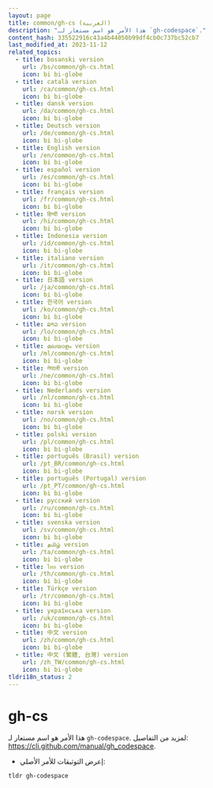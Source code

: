 ```yaml
---
layout: page
title: common/gh-cs (العربية)
description: "هذا الأمر هو اسم مستعار لـ `gh-codespace`."
content_hash: 335522916c43a4b44050b99df4cb0c737bc52cb7
last_modified_at: 2023-11-12
related_topics:
  - title: bosanski version
    url: /bs/common/gh-cs.html
    icon: bi bi-globe
  - title: català version
    url: /ca/common/gh-cs.html
    icon: bi bi-globe
  - title: dansk version
    url: /da/common/gh-cs.html
    icon: bi bi-globe
  - title: Deutsch version
    url: /de/common/gh-cs.html
    icon: bi bi-globe
  - title: English version
    url: /en/common/gh-cs.html
    icon: bi bi-globe
  - title: español version
    url: /es/common/gh-cs.html
    icon: bi bi-globe
  - title: français version
    url: /fr/common/gh-cs.html
    icon: bi bi-globe
  - title: हिन्दी version
    url: /hi/common/gh-cs.html
    icon: bi bi-globe
  - title: Indonesia version
    url: /id/common/gh-cs.html
    icon: bi bi-globe
  - title: italiano version
    url: /it/common/gh-cs.html
    icon: bi bi-globe
  - title: 日本語 version
    url: /ja/common/gh-cs.html
    icon: bi bi-globe
  - title: 한국어 version
    url: /ko/common/gh-cs.html
    icon: bi bi-globe
  - title: ລາວ version
    url: /lo/common/gh-cs.html
    icon: bi bi-globe
  - title: മലയാളം version
    url: /ml/common/gh-cs.html
    icon: bi bi-globe
  - title: नेपाली version
    url: /ne/common/gh-cs.html
    icon: bi bi-globe
  - title: Nederlands version
    url: /nl/common/gh-cs.html
    icon: bi bi-globe
  - title: norsk version
    url: /no/common/gh-cs.html
    icon: bi bi-globe
  - title: polski version
    url: /pl/common/gh-cs.html
    icon: bi bi-globe
  - title: português (Brasil) version
    url: /pt_BR/common/gh-cs.html
    icon: bi bi-globe
  - title: português (Portugal) version
    url: /pt_PT/common/gh-cs.html
    icon: bi bi-globe
  - title: русский version
    url: /ru/common/gh-cs.html
    icon: bi bi-globe
  - title: svenska version
    url: /sv/common/gh-cs.html
    icon: bi bi-globe
  - title: தமிழ் version
    url: /ta/common/gh-cs.html
    icon: bi bi-globe
  - title: ไทย version
    url: /th/common/gh-cs.html
    icon: bi bi-globe
  - title: Türkçe version
    url: /tr/common/gh-cs.html
    icon: bi bi-globe
  - title: українська version
    url: /uk/common/gh-cs.html
    icon: bi bi-globe
  - title: 中文 version
    url: /zh/common/gh-cs.html
    icon: bi bi-globe
  - title: 中文 (繁體, 台灣) version
    url: /zh_TW/common/gh-cs.html
    icon: bi bi-globe
tldri18n_status: 2
---
```

# gh-cs

هذا الأمر هو اسم مستعار لـ `gh-codespace`.
لمزيد من التفاصيل: <https://cli.github.com/manual/gh_codespace>.

- إعرض التوثيقات للأمر الأصلي:

`tldr gh-codespace`
